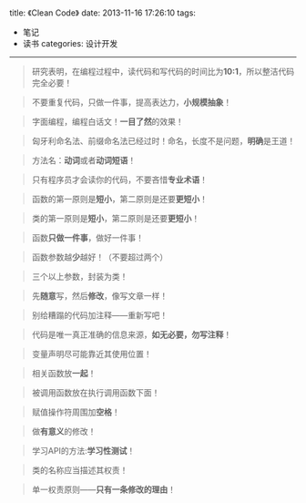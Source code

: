 title: 《Clean Code》
date: 2013-11-16 17:26:10
tags: 
- 笔记
- 读书
categories: 设计开发
---

> 研究表明，在编程过程中，读代码和写代码的时间比为**10:1**，所以整洁代码完全必要！

> 不要重复代码，只做一件事，提高表达力，**小规模抽象**！

> 字面编程，编程白话文！**一目了然**的效果！

> 匈牙利命名法、前缀命名法已经过时！命名，长度不是问题，**明确**是王道！

> 方法名：**动词**或者**动词短语**！

> 只有程序员才会读你的代码，不要吝惜**专业术语**！

> 函数的第一原则是**短小**，第二原则是还要**更短小**！

> 类的第一原则是**短小**，第二原则是还要**更短小**！
<!--more-->
> 函数**只做一件事**，做好一件事！

> 函数参数越**少**越好！（不要超过两个）

> 三个以上参数，封装为类！

> 先**随意**写，然后**修改**，像写文章一样！

> 别给糟蹋的代码加注释——重新写吧！

> 代码是唯一真正准确的信息来源，**如无必要，勿写注释**！

> 变量声明尽可能靠近其使用位置！

> 相关函数放**一起**！

> 被调用函数放在执行调用函数下面！

> 赋值操作符周围加**空格**！

> 做**有意义**的修改！

> 学习API的方法:**学习性测试**！

> 类的名称应当描述其权责！

> 单一权责原则——**只有一条修改的理由**！
